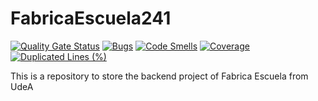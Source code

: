 # FabricaEscuela241

[![Quality Gate Status](https://sonarcloud.io/api/project_badges/measure?project=GerarC_FabricaEscuela241&metric=alert_status)](https://sonarcloud.io/summary/new_code?id=GerarC_FabricaEscuela241)
[![Bugs](https://sonarcloud.io/api/project_badges/measure?project=GerarC_FabricaEscuela241&metric=bugs)](https://sonarcloud.io/summary/new_code?id=GerarC_FabricaEscuela241)
[![Code Smells](https://sonarcloud.io/api/project_badges/measure?project=GerarC_FabricaEscuela241&metric=code_smells)](https://sonarcloud.io/summary/new_code?id=GerarC_FabricaEscuela241)
[![Coverage](https://sonarcloud.io/api/project_badges/measure?project=GerarC_FabricaEscuela241&metric=coverage)](https://sonarcloud.io/summary/new_code?id=GerarC_FabricaEscuela241)
[![Duplicated Lines (%)](https://sonarcloud.io/api/project_badges/measure?project=GerarC_FabricaEscuela241&metric=duplicated_lines_density)](https://sonarcloud.io/summary/new_code?id=GerarC_FabricaEscuela241)





This is a repository to store the backend project of Fabrica Escuela from UdeA
